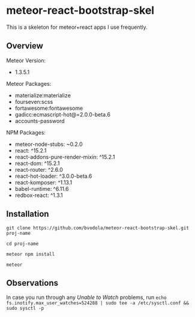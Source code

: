 # meteor-react-bootstrap-skel
This is a skeleton for meteor+react apps I use frequently.

## Overview
Meteor Version:
- 1.3.5.1

Meteor Packages:
- materialize:materialize
- fourseven:scss
- fortawesome:fontawesome
- gadicc:ecmascript-hot@=2.0.0-beta.6
- accounts-password

NPM Packages:
- meteor-node-stubs: ~0.2.0
- react: ^15.2.1
- react-addons-pure-render-mixin: ^15.2.1
- react-dom: ^15.2.1
- react-router: ^2.6.0
- react-hot-loader: ^3.0.0-beta.6
- react-komposer: ^1.13.1
- babel-runtime: ^6.11.6
- redbox-react: ^1.3.1

## Installation

`git clone https://github.com/bvodola/meteor-react-bootstrap-skel.git proj-name`

`cd proj-name`

`meteor npm install`

`meteor`

## Observations

In case you run through any *Unable to Watch* problems, run
`echo fs.inotify.max_user_watches=524288 | sudo tee -a /etc/sysctl.conf && sudo sysctl -p`
